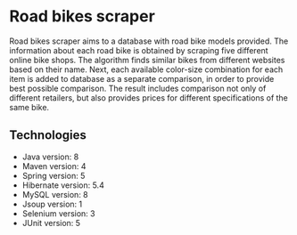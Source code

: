 # Road bikes scraper
Road bikes scraper aims to a database with road bike models provided.
The information about each road bike is obtained by scraping five different online bike shops. 
The algorithm finds similar bikes from different websites based on their name. 
Next, each available color-size combination for each item is added to database as a separate comparison, in order to provide best possible comparison.
The result includes comparison not only of different retailers, but also provides prices for different specifications of the same bike.

## Technologies

* Java version: 8
* Maven version: 4
* Spring version: 5
* Hibernate version: 5.4
* MySQL version: 8
* Jsoup version: 1
* Selenium version: 3
* JUnit version: 5
